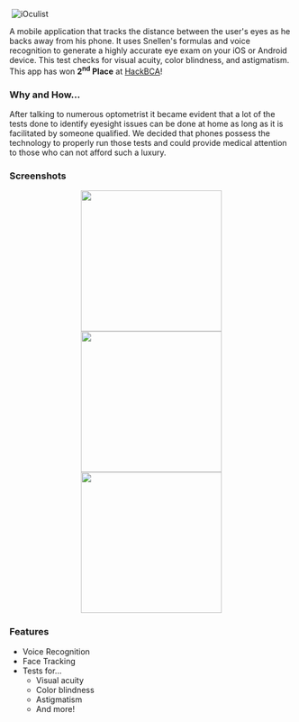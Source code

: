 <p align="center">

​	<img src="https://image.ibb.co/enfkL6/image.png" alt="iOculist"> 

<p>

A mobile application that tracks the distance between the user's eyes as he backs away from his phone. It uses Snellen's formulas and voice recognition to generate a highly accurate eye exam on your iOS or Android device. This test checks for visual acuity, color blindness, and astigmatism. This app has won **2<sup>nd</sup> Place** at [HackBCA](https://devpost.com/software/ioculist)!

### Why and How...

After talking to numerous optometrist it became evident that a lot of the tests done to identify eyesight issues can be done at home as long as it is facilitated by someone qualified. We decided that phones possess the technology to properly run those tests and could provide medical attention to those who can not afford such a luxury.

### Screenshots

<p align="center">
  <img width="250" src="https://i.imgur.com/sy8lbY3.jpg" hspace="20">
  <img width="250" src="https://i.imgur.com/49OXuH9.jpg" hspace="20">
  <img width="250" src="https://i.imgur.com/7qWdSh4.jpg" hspace="20">
</p>


### Features

* Voice Recognition
* Face Tracking
* Tests for...
  * Visual acuity
  * Color blindness
  * Astigmatism
  * And more!

